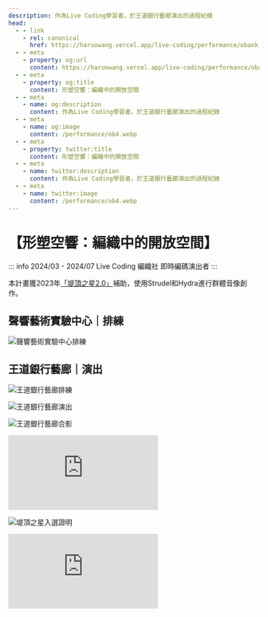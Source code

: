```yaml
---
description: 作為Live Coding學習者，於王道銀行藝廊演出的過程紀錄
head:
  - - link
    - rel: canonical
      href: https://haruowang.vercel.app/live-coding/performance/obank.html
  - - meta
    - property: og:url
      content: https://haruowang.vercel.app/live-coding/performance/obank.html
  - - meta
    - property: og:title
      content: 形塑空響：編織中的開放空間
  - - meta
    - name: og:description
      content: 作為Live Coding學習者，於王道銀行藝廊演出的過程紀錄
  - - meta
    - name: og:image
      content: /performance/ob4.webp
  - - meta
    - property: twitter:title
      content: 形塑空響：編織中的開放空間
  - - meta
    - name: twitter:description
      content: 作為Live Coding學習者，於王道銀行藝廊演出的過程紀錄
  - - meta
    - name: twitter:image
      content: /performance/ob4.webp
---
```


# 【形塑空響：編織中的開放空間】

<p><Badge type="info" text="🌳 Evergreen" /></P>

::: info 2024/03 - 2024/07
Live Coding 編織社 即時編碼演出者
:::

本計畫獲2023年[「堤頂之星2.0」](https://www.o-bankef.org/events/1135)補助，使用Strudel和Hydra進行群體音像創作。

## 聲響藝術實驗中心｜排練

![聲響藝術實驗中心排練](/performance/ob1.webp)

## 王道銀行藝廊｜演出

![王道銀行藝廊排練](/performance/ob2.webp)

![王道銀行藝廊演出](/performance/ob3.webp)

![王道銀行藝廊合影](/performance/ob4.webp)

<div class="videobox">
    <iframe frameborder="0" src="https://www.youtube.com/embed/TxEjJkXfk6o" allowFullScreen>
    </iframe>
</div>

![堤頂之星入選證明](/performance/ob5.webp)

<div class="videobox">
    <iframe frameborder="0" src="https://www.youtube.com/embed/0RNxulLAMWg" allowFullScreen>
    </iframe>
</div>